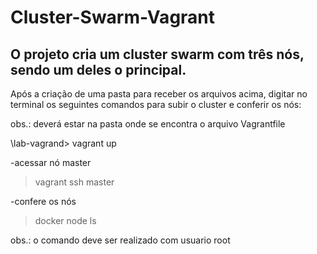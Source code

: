 # Cluster-Swarm-Vagrant

## O projeto cria um cluster swarm com três nós, sendo um deles o principal.

Após a criação de uma pasta para receber os arquivos acima, digitar no terminal os seguintes comandos para subir o cluster e conferir os nós:

obs.: deverá estar na pasta onde se encontra o arquivo Vagrantfile

\lab-vagrand> vagrant up

-acessar nó master

>vagrant ssh master

-confere os nós

>docker node ls

obs.: o comando deve ser realizado com usuario root

